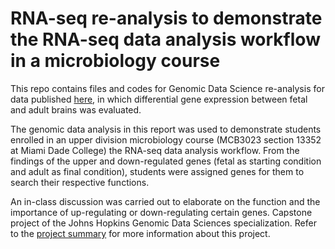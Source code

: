 # RNA-seq re-analysis to demonstrate the RNA-seq data analysis workflow in a microbiology course

This repo contains files and codes for Genomic Data Science re-analysis for data published [here](http://www.ncbi.nlm.nih.gov/pmc/articles/PMC4281298/), in which differential gene expression between fetal and adult brains was evaluated. 

The genomic data analysis in this report was used to demonstrate students enrolled in an upper division microbiology course (MCB3023 section 13352 at Miami Dade College) the RNA-seq data analysis workflow. From the findings of the upper and down-regulated genes (fetal as starting condition and adult as final condition), students were assigned genes for them to search their respective functions. 

An in-class discussion was carried out to elaborate on the function and the importance of up-regulating or down-regulating certain genes. Capstone project of the Johns Hopkins Genomic Data Sciences specialization. Refer to the [project summary](https://github.com/friveramariani/GenomicDataScience_FetalAdultBrain/blob/master/project-summary.md) for more information about this project. 

